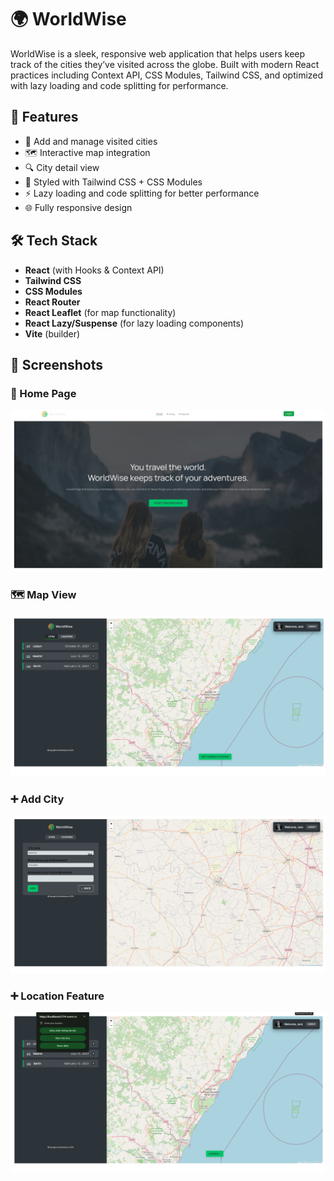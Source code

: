 # 🌍 WorldWise

WorldWise is a sleek, responsive web application that helps users keep track of the cities they’ve visited across the globe. Built with modern React practices including Context API, CSS Modules, Tailwind CSS, and optimized with lazy loading and code splitting for performance.

## 🚀 Features

- 📍 Add and manage visited cities
- 🗺️ Interactive map integration
- 🔍 City detail view
- 🎨 Styled with Tailwind CSS + CSS Modules
- ⚡ Lazy loading and code splitting for better performance
- 🌐 Fully responsive design

## 🛠️ Tech Stack

- **React** (with Hooks & Context API)
- **Tailwind CSS**
- **CSS Modules**
- **React Router**
- **React Leaflet** (for map functionality)
- **React Lazy/Suspense** (for lazy loading components)
- **Vite** (builder)

## 📸 Screenshots

### 🧭 Home Page

![Home Page](./screenshots/homepage.png)

### 🗺️ Map View

![Map View](./screenshots/appui.png)

### ➕ Add City

![Add City](./screenshots/addfavcity.png)

### ➕ Location Feature

![Location feature](./screenshots/locationfeature.png)
